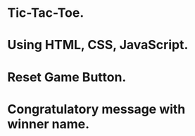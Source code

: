 # Tic-Tac-Toe.
# Using HTML, CSS, JavaScript.
# Reset Game Button.
# Congratulatory message with winner name.
